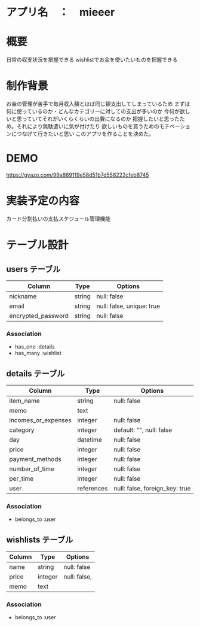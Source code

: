 # アプリ名　：　mieeer

# 概要
日常の収支状況を把握できる
wishlistでお金を使いたいものを把握できる

# 制作背景
お金の管理が苦手で毎月収入額とほぼ同じ額支出してしまっているため
まずは何に使っているのか・どんなカテゴリーに対しての支出が多いのか
今何が欲しいと思っていてそれがいくらくらいの出費になるのか
把握したいと思ったため。それにより無駄遣いに気が付けたり
欲しいものを買うためのモチベーションにつなげて行きたいと思い
このアプリを作ることを決めた。

# DEMO

https://gyazo.com/99a869119e58d51b7d558222cfeb8745

# 実装予定の内容
カード分割払いの支払スケジュール管理機能


# テーブル設計

## users テーブル
| Column             | Type   | Options                   |
| ------------------ | ------ | ------------------------- |
| nickname           | string | null: false               |
| email              | string | null: false, unique: true |
| encrypted_password | string | null: false               |


### Association
- has_one :details
- has_many :wishlist


## details テーブル
| Column              | Type            | Options                        |
| ------------------- | --------------- | ------------------------------ |
| item_name           | string          | null: false                    |
| memo                | text            |                                |
| incomes_or_expenses | integer         | null: false                    |
| category            | integer         | default: "", null: false       |
| day                 | datetime        | null: false                    |
| price               | integer         | null: false                    |
| payment_methods     | integer         | null: false                    |
| number_of_time      | integer         | null: false                    |
| per_time            | integer         | null: false                    |
| user                | references      | null: false, foreign_key: true |

### Association
- belongs_to :user

## wishlists テーブル
| Column        | Type            | Options                        |
| ------------- | --------------- | ------------------------------ |
| name          | string          | null: false                    |
| price         | integer         | null: false,                   |
| memo          | text            |                                |

### Association
- belongs_to :user

